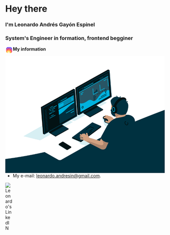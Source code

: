 # Hey there


### I'm Leonardo Andrés Gayón Espinel
### System's Engineer in formation, frontend begginer

<a href="https://www.instagram.com/leoandres2002/">
  <img align="left" alt="Leonardo's Instagram" width="24px" src="https://raw.githubusercontent.com/XcodeAndX/XcodeAndX/94f812fe76b32e7875fd0600f221a586fa2b11b5/icons8-instagram.svg" />
</a>

**My information**

<img align="right" alt="GIF" src="https://raw.githubusercontent.com/XcodeAndX/XcodeAndX/main/code.gif" width="550" height="370" />

- My e-mail: [leonardo.andresin@gmail.com](mailto:leonardo.andresin@gmail.com).


</a>
<a href="https://www.linkedin.com/in/leonardo-andres-gayon-espinel-25a58315b/">
  <img align="left" alt="Leonardo's LinkedIN" width="22px" src="https://raw.githubusercontent.com/peterthehan/peterthehan/master/assets/linkedin.svg" />
</a>
